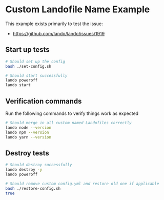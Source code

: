 Custom Landofile Name Example
=============================

This example exists primarily to test the issue:

* <https://github.com/lando/lando/issues/1919>

Start up tests
--------------

```bash
# Should set up the config
bash ./set-config.sh

# Should start successfully
lando poweroff
lando start
```

Verification commands
---------------------

Run the following commands to verify things work as expected

```bash
# Should merge in all custom named Landofiles correctly
lando node --version
lando npm --version
lando yarn --version
```

Destroy tests
-------------

```bash
# Should destroy successfully
lando destroy -y
lando poweroff

# Should remove custom config.yml and restore old one if applicable
bash ./restore-config.sh
true
```

